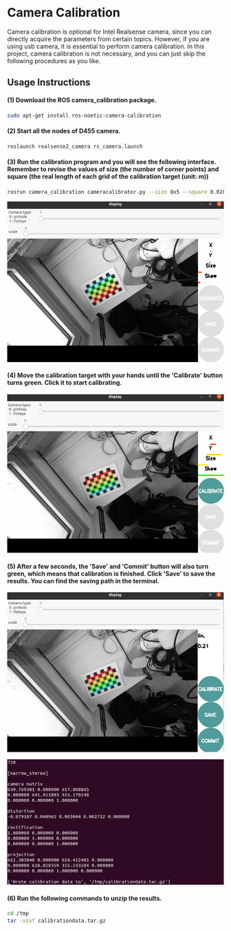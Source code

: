 # Camera Calibration

Camera calibration is optional for Intel Realsense camera, since you can directly acquire the parameters from certain topics. However, if you are using usb camera, it is essential to perform camera calibration. In this project, camera calibration is not necessary, and you can just skip the following procedures as you like.  

## Usage Instructions

#### (1) Download the ROS camera_calibration package.

```bash
sudo apt-get install ros-noetic-camera-calibration
```

#### (2) Start all the nodes of D455 camera.

```bash
roslaunch realsense2_camera rs_camera.launch
```

#### (3) Run the calibration program and you will see the following interface. Remember to revise the values of size (the number of corner points) and square (the real length of each grid of the calibration target (unit: m))

```bash
rosrun camera_calibration cameracalibrator.py --size 8x5 --square 0.0285 image:=camera/color/image_raw camera:=/camera/color/camera_info --no-service-check
```

<p align="center"><img src="https://github.com/HenryWJL/RGB-D_Camera_Based_Robotic_Grasping_Project/blob/main/Camera_calibration/Img/Img1.png" /></p>

#### (4) Move the calibration target with your hands until the 'Calibrate' button turns green. Click it to start calibrating.

<p align="center"><img src="https://github.com/HenryWJL/RGB-D_Camera_Based_Robotic_Grasping_Project/blob/main/Camera_calibration/Img/Img2.png" /></p>

#### (5) After a few seconds, the 'Save' and 'Commit' button will also turn green, which means that calibration is finished. Click 'Save' to save the results. You can find the saving path in the terminal.

<p align="center"><img src="https://github.com/HenryWJL/RGB-D_Camera_Based_Robotic_Grasping_Project/blob/main/Camera_calibration/Img/Img3.png" /></p>
<p align="center"><img src="https://github.com/HenryWJL/RGB-D_Camera_Based_Robotic_Grasping_Project/blob/main/Camera_calibration/Img/Img4.png" /></p>

#### (6) Run the following commands to unzip the results.

```bash
cd /tmp
tar -xzvf calibrationdata.tar.gz
```
